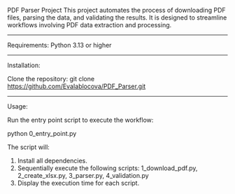 PDF Parser Project
This project automates the process of downloading PDF files, parsing the data, and validating the results. It is designed to streamline workflows involving PDF data extraction and processing.

---

Requirements:
Python 3.13 or higher

---

Installation:

Clone the repository:
git clone https://github.com/EvaIablocova/PDF_Parser.git

---

Usage:

Run the entry point script to execute the workflow:

python 0_entry_point.py

The script will:
1. Install all dependencies.
2. Sequentially execute the following scripts:
1_download_pdf.py,
2_create_xlsx.py,
3_parser.py,
4_validation.py
3. Display the execution time for each script.

